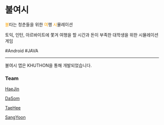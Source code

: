 # 불여시

<span style="color:orange">불</span>타는 청춘들을 위한 <span style="color:orange">여</span>행 <span style="color:orange">시</span>뮬레이션

토익, 인턴, 아르바이트에 쫓겨 여행을 할 시간과 돈이 부족한 대학생을 위한 시뮬레이션 게임

#Android #JAVA

---

불여시 앱은 KHUTHON을 통해 개발되었습니다.

### Team

[HaeJin](https://github.com/maejinkim) 

[DaSom](https://github.com/toror33)

[TaeHee](https://github.com/kthsarah1)

[SangYoon](https://github.com/SANGYOONLEE)
